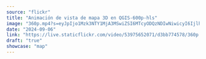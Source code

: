 ```yaml
---
source: "flickr"
title: "Animación de vista de mapa 3D en QGIS-600p-hls"
image: "360p.mp4?s=eyJpIjo1Mzk3NTY1MjA3MSwiZSI6MTcyODQzNDIwNiwicyI6IjlhMWQwNTAzNGQwNmYxNTZmNDZkOWE0NjM0NmI4YWY0ODQ4NGVjM2YiLCJ2IjoxfQ.mp4"
date: "2024-09-06"
link: "https://live.staticflickr.com/video/53975652071/d3bb774578/360p.mp4?s=eyJpIjo1Mzk3NTY1MjA3MSwiZSI6MTcyODQzNDIwNiwicyI6IjlhMWQwNTAzNGQwNmYxNTZmNDZkOWE0NjM0NmI4YWY0ODQ4NGVjM2YiLCJ2IjoxfQ"
draft: "true"
showcase: "map"
---
```

